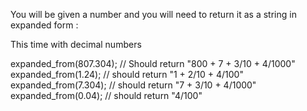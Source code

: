 You will be given a number and you will need to return it as a string in expanded form :

This time with decimal numbers

expanded_from(807.304); // Should return "800 + 7 + 3/10 + 4/1000"
expanded_from(1.24); // should return "1 + 2/10 + 4/100"
expanded_from(7.304); // should return "7 + 3/10 + 4/1000"
expanded_from(0.04); // should return "4/100"
